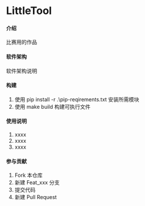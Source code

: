 # LittleTool

#### 介绍
比赛用的作品

#### 软件架构
软件架构说明


#### 构建

1. 使用 pip install -r .\pip-reqirements.txt 安装所需模块
2. 使用 make build 构建可执行文件

#### 使用说明

1.  xxxx
2.  xxxx
3.  xxxx

#### 参与贡献

1.  Fork 本仓库
2.  新建 Feat_xxx 分支
3.  提交代码
4.  新建 Pull Request
